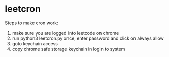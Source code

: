 # leetcron

Steps to make cron work:
1. make sure you are logged into leetcode on chrome
2. run python3 leetcron.py once, enter password and click on always allow
3. goto keychain access
4. copy chrome safe storage keychain in login to system